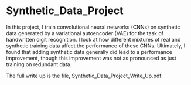 # Synthetic_Data_Project

In this project, I train convolutional neural networks (CNNs) on synthetic data generated by a variational autoencoder (VAE) for the task of handwritten digit recognition. I look at how different mixtures of real and synthetic training data affect the performance of these CNNs. Ultimately, I found that adding synthetic data generally did lead to a performance improvement, though this improvement was not as pronounced as just training on redundant data.

The full write up is the file, Synthetic_Data_Project_Write_Up.pdf.
